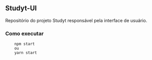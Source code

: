 ## Studyt-UI

Repositório do projeto Studyt responsável pela interface de usuário.

### Como executar
```
    npm start
    ou
    yarn start
```